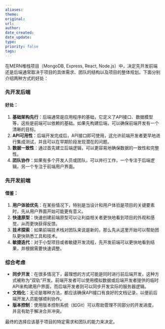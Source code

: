```yaml
---
aliases: 
theme: 
original: 
url: 
author: 
date_created: 
date_update: 
type: 
priority: false
tags:
---
```


在MERN堆栈项目（MongoDB, Express, React, Node.js）中，决定先开发前端还是后端通常取决于项目的具体需求、团队的结构以及项目的整体规划。下面分别介绍两种方式的好处：

### 先开发后端

#### 好处：
1. **基础架构先行**：后端通常是应用程序的基础，它定义了API接口、数据模型等，这些是前端可以依赖的基础。如果先构建后端，可以确保前端开发有一个清晰的目标。
2. **API可用性**：后端开发完成后，API接口即可使用，这允许前端开发者更早地进行集成测试，并且可以在早期阶段发现潜在的问题。
3. **数据一致性**：通过首先建立后端逻辑，可以更容易地确保数据的一致性和完整性。
4. **团队协作**：如果有多个开发人员或团队，可以并行工作，一个专注于后端逻辑，另一个专注于前端用户界面。

### 先开发前端

#### 借鉴：
1. **用户体验优先**：在某些情况下，特别是当设计和用户体验是项目的关键要素时，先从用户界面开始可能更有意义。
2. **快速原型**：快速创建前端原型可以让利益相关者更快地看到项目的外观和感觉，从而更快获得反馈。
3. **技术探索**：如果前端技术栈对团队来说是新的，那么先从这里开始可以帮助团队更快熟悉工具和技术。
4. **敏捷迭代**：对于小型项目或者敏捷开发流程，先开发前端可以更快地看到结果，并根据需要快速调整。

### 综合考虑
- **同步开发**：在很多情况下，最理想的方式可能是同时进行前后端开发，这种方式被称为“双轨”开发。前端开发者可以使用模拟数据或后端开发者提供的临时API来构建用户界面，而后端开发者则可以同步开发实际的服务器逻辑。
- **文档化**：无论是哪种方法，都应该确保API接口有良好的文档记录，以便前后端开发人员能够顺利协作。
- **版本控制**：使用版本控制系统（如Git）可以帮助管理不同部分的开发进度，并且有助于解决合并冲突。

最终的选择应该基于项目的特定需求和团队的能力来决定。
